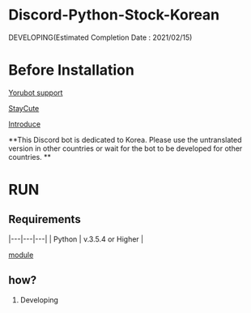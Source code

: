 # Discord-Python-Stock-Korean
DEVELOPING(Estimated Completion Date : 2021/02/15)

# Before Installation
[Yorubot support](https://discord.gg/ZR7aZWA)

[StayCute](https://discord.gg/NtU5kY2)

[Introduce](http://yoru.pe.kr/dpsk)

**This Discord bot is dedicated to Korea. Please use the untranslated version in other countries or wait for the bot to be developed for other countries. **

# RUN

## Requirements
|---|---|---|
| Python | v.3.5.4 or Higher |

[module](https://yoru.pe.kr/dpsk/module)

## how?
1. Developing

